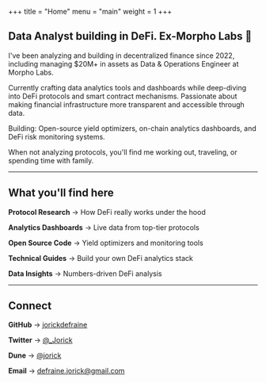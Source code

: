 +++
title = "Home"
menu = "main"
weight = 1
+++

## Data Analyst building in DeFi. Ex-Morpho Labs 🦋

I've been analyzing and building in decentralized finance since 2022, including managing $20M+ in assets as Data & Operations Engineer at Morpho Labs.

Currently crafting data analytics tools and dashboards while deep-diving into DeFi protocols and smart contract mechanisms. Passionate about making financial infrastructure more transparent and accessible through data.

Building: Open-source yield optimizers, on-chain analytics dashboards, and DeFi risk monitoring systems.

When not analyzing protocols, you'll find me working out, traveling, or spending time with family.

---
## What you'll find here

**Protocol Research** → How DeFi really works under the hood

**Analytics Dashboards** → Live data from top-tier protocols

**Open Source Code** → Yield optimizers and monitoring tools

**Technical Guides** → Build your own DeFi analytics stack

**Data Insights** → Numbers-driven DeFi analysis

---
## Connect

**GitHub** → [jorickdefraine](https://github.com/jorickdefraine)

**Twitter** → [@_Jorick](https://x.com/_Jorick)  

**Dune** → [@jorick](https://dune.com/jorick)

**Email** → defraine.jorick@gmail.com
